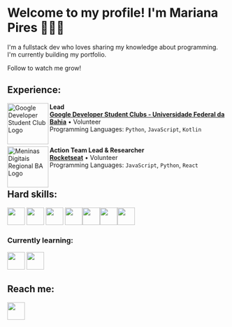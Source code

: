 # Welcome to my profile! I'm Mariana Pires 👩🏽‍💻

I'm a fullstack dev who loves sharing my knowledge about programming. I'm currently building my portfolio.

Follow to watch me grow!

## Experience:

[<img align="left" height="94px" width="94px" alt="Google Developer Student Club Logo" src="https://studentorgs.engineering.asu.edu/wp-content/uploads/sites/35/2023/01/GDSC-Crop.png"/>](https://gdsc.community.dev/universidade-federal-da-bahia/)

**Lead** \
[**Google Developer Student Clubs - Universidade Federal da Bahia**](https://gdsc.community.dev/universidade-federal-da-bahia/) • Volunteer \
Programming Languages: `Python`, `JavaScript`, `Kotlin`\
<br/>

[<img align="left" height="94px" width="94px" alt="Meninas Digitais Regional BA Logo" src="https://encrypted-tbn0.gstatic.com/images?q=tbn:ANd9GcRNoiOBn1bqTVQJYxdJwhUtLbDiI4RA53YLaKkwLiyriDxVNYhW1btKp5I7e1R6rWUTeog&usqp=CAU"/>](https://meninas.sbc.org.br/portfolio-3/meninas-digitais-regional-bahia/)

**Action Team Lead & Researcher** \
[**Rocketseat**](https://meninas.sbc.org.br/portfolio-3/meninas-digitais-regional-bahia/) • Volunteer \
Programming Languages: `JavaScript`, `Python`, `React`\
<br/>

## Hard skills:

<img src="https://cdn.jsdelivr.net/gh/devicons/devicon/icons/git/git-original.svg" width=40/> <img src="https://cdn.jsdelivr.net/gh/devicons/devicon/icons/figma/figma-original.svg" width="40"/> <img src="https://cdn.jsdelivr.net/gh/devicons/devicon/icons/nodejs/nodejs-original.svg" width=40/> <img src="https://cdn.jsdelivr.net/gh/devicons/devicon/icons/kotlin/kotlin-original.svg" width=40/><img src="https://cdn.jsdelivr.net/gh/devicons/devicon/icons/javascript/javascript-original.svg" width=40 /><img src="https://cdn.jsdelivr.net/gh/devicons/devicon/icons/css3/css3-original.svg" width=40 /><img src="https://cdn.jsdelivr.net/gh/devicons/devicon/icons/html5/html5-original.svg" width=40/>

### Currently learning:

<img src="https://cdn.jsdelivr.net/gh/devicons/devicon/icons/python/python-original.svg" width=40/> <img src="https://cdn.jsdelivr.net/gh/devicons/devicon/icons/googlecloud/googlecloud-original.svg" width=40/>

## Reach me:

<a href="https://www.linkedin.com/in/mariana-pires-dev">
<img src="https://cdn.jsdelivr.net/gh/devicons/devicon/icons/linkedin/linkedin-original.svg" width=40/></a>
